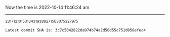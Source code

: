 Now the time is 2022-10-14 11:46:24 am

---

<small>23171210153134319389271563075327975</small>

```txt
Latest commit SHA is: 3c7c50428220a974b74a2d50d55c751d058efec4
```
